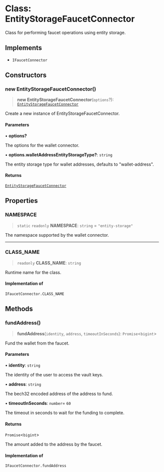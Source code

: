 # Class: EntityStorageFaucetConnector

Class for performing faucet operations using entity storage.

## Implements

- `IFaucetConnector`

## Constructors

### new EntityStorageFaucetConnector()

> **new EntityStorageFaucetConnector**(`options`?): [`EntityStorageFaucetConnector`](EntityStorageFaucetConnector.md)

Create a new instance of EntityStorageFaucetConnector.

#### Parameters

• **options?**

The options for the wallet connector.

• **options.walletAddressEntityStorageType?**: `string`

The entity storage type for wallet addresses, defaults to "wallet-address".

#### Returns

[`EntityStorageFaucetConnector`](EntityStorageFaucetConnector.md)

## Properties

### NAMESPACE

> `static` `readonly` **NAMESPACE**: `string` = `"entity-storage"`

The namespace supported by the wallet connector.

***

### CLASS\_NAME

> `readonly` **CLASS\_NAME**: `string`

Runtime name for the class.

#### Implementation of

`IFaucetConnector.CLASS_NAME`

## Methods

### fundAddress()

> **fundAddress**(`identity`, `address`, `timeoutInSeconds`): `Promise`\<`bigint`\>

Fund the wallet from the faucet.

#### Parameters

• **identity**: `string`

The identity of the user to access the vault keys.

• **address**: `string`

The bech32 encoded address of the address to fund.

• **timeoutInSeconds**: `number`= `60`

The timeout in seconds to wait for the funding to complete.

#### Returns

`Promise`\<`bigint`\>

The amount added to the address by the faucet.

#### Implementation of

`IFaucetConnector.fundAddress`
